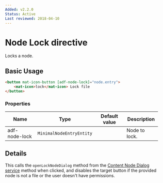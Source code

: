 ```yaml
---
Added: v2.2.0
Status: Active
Last reviewed: 2018-04-10
---
```


# Node Lock directive

Locks a node.

## Basic Usage

```html
<button mat-icon-button [adf-node-lock]="node.entry">
    <mat-icon>lock</mat-icon> Lock file
</button>
```

### Properties

| Name | Type | Default value | Description |
| ---- | ---- | ------------- | ----------- |
| adf-node-lock | `MinimalNodeEntryEntity` |  | Node to lock.  |

## Details

This calls the `openLockNodeDialog` method from the
[Content Node Dialog service](content-node-dialog.service.md) method when clicked,
and disables the target button if the provided node is not a file or the user doesn't
have permissions.